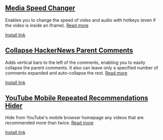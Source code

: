 ## [Media Speed Changer](https://github.com/hjk789/Creations/tree/master/JavaScript/Userscripts/Media-Speed-Changer)

Enables you to change the speed of video and audio with hotkeys (even if the video is inside an iframe). [Read more](https://github.com/hjk789/Creations/tree/master/JavaScript/Userscripts/Media-Speed-Changer)

[Install link](https://greasyfork.org/scripts/409500-media-speed-changer/code/Media%20Speed%20Changer.user.js)

## [Collapse HackerNews Parent Comments](https://github.com/hjk789/Creations/tree/master/JavaScript/Userscripts/Collapse-HackerNews-Parent-Comments)

Adds vertical bars to the left of the comments, enabling you to easily collapse the parent comments. It also can leave only a specified number of comments expanded and auto-collapse the rest. [Read more](https://github.com/hjk789/Creations/tree/master/JavaScript/Userscripts/Collapse-HackerNews-Parent-Comments)

[Install link](https://greasyfork.org/scripts/409640-collapse-hackernews-parent-comments/code/Collapse%20HackerNews%20Parent%20Comments.user.js)

## [YouTube Mobile Repeated Recommendations Hider](https://github.com/hjk789/Creations/tree/master/JavaScript/Userscripts/YouTube-Mobile-Repeated-Recommendations-Hider)

Hide from YouTube's mobile browser homepage any videos that are recommended more than twice. [Read more](https://github.com/hjk789/Creations/tree/master/JavaScript/Userscripts/YouTube-Mobile-Repeated-Recommendations-Hider)

[Install link](https://greasyfork.org/scripts/419666-youtube-mobile-repeated-recommendations-hider/code/YouTube%20Mobile%20Repeated%20Recommendations%20Hider.user.js)
